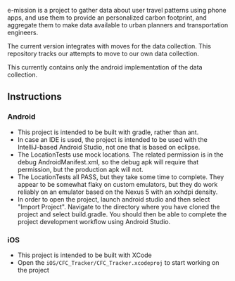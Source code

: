 e-mission is a project to gather data about user travel patterns using phone apps, and use them to provide an personalized carbon footprint, and aggregate them to make data available to urban planners and transportation engineers.

The current version integrates with moves for the data collection. This repository tracks our attempts to move to our own data collection.

This currently contains only the android implementation of the data collection.

## Instructions ##
### Android ###
* This project is intended to be built with gradle, rather than ant.
* In case an IDE is used, the project is intended to be used with the IntelliJ-based Android Studio, not one that is based on eclipse.
* The LocationTests use mock locations. The related permission is in the debug AndroidManifest.xml, so the debug apk will require that permission, but the production apk will not.
* The LocationTests all PASS, but they take some time to complete. They appear to be somewhat flaky on custom emulators, but they do work reliably on an emulator based on the Nexus 5 with an xxhdpi density.
* In order to open the project, launch android studio and then select "Import Project". Navigate to the directory where you have cloned the project and select build.gradle. You should then be able to complete the project development workflow using Android Studio.

### iOS ###
* This project is intended to be built with XCode
* Open the `iOS/CFC_Tracker/CFC_Tracker.xcodeproj` to start working on the project
